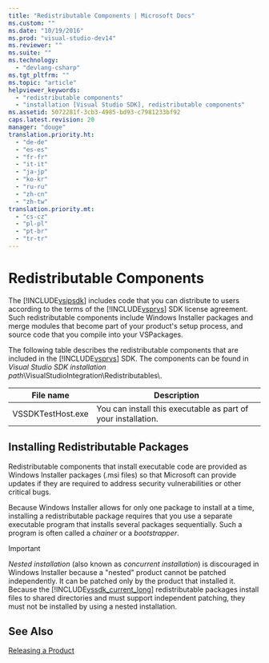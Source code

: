 ```yaml
---
title: "Redistributable Components | Microsoft Docs"
ms.custom: ""
ms.date: "10/19/2016"
ms.prod: "visual-studio-dev14"
ms.reviewer: ""
ms.suite: ""
ms.technology: 
  - "devlang-csharp"
ms.tgt_pltfrm: ""
ms.topic: "article"
helpviewer_keywords: 
  - "redistributable components"
  - "installation [Visual Studio SDK], redistributable components"
ms.assetid: 5072281f-3cb3-4985-bd93-c7981233bf92
caps.latest.revision: 20
manager: "douge"
translation.priority.ht: 
  - "de-de"
  - "es-es"
  - "fr-fr"
  - "it-it"
  - "ja-jp"
  - "ko-kr"
  - "ru-ru"
  - "zh-cn"
  - "zh-tw"
translation.priority.mt: 
  - "cs-cz"
  - "pl-pl"
  - "pt-br"
  - "tr-tr"
---
```

# Redistributable Components
The [!INCLUDE[vsipsdk](../extensibility/includes/vsipsdk_md.md)] includes code that you can distribute to users according to the terms of the [!INCLUDE[vsprvs](../code-quality/includes/vsprvs_md.md)] SDK license agreement. Such redistributable components include Windows Installer packages and merge modules that become part of your product's setup process, and source code that you compile into your VSPackages.  
  
 The following table describes the redistributable components that are included in the [!INCLUDE[vsprvs](../code-quality/includes/vsprvs_md.md)] SDK. The components can be found in *Visual Studio SDK installation path*\VisualStudioIntegration\Redistributables\\.  
  
|File name|Description|  
|---------------|-----------------|  
|VSSDKTestHost.exe|You can install this executable as part of your installation.|  
  
## Installing Redistributable Packages  
 Redistributable components that install executable code are provided as Windows Installer packages (.msi files) so that Microsoft can provide updates if they are required to address security vulnerabilities or other critical bugs.  
  
 Because Windows Installer allows for only one package to install at a time, installing a redistributable package requires that you use a separate executable program that installs several packages sequentially. Such a program is often called a *chainer* or a *bootstrapper*.  
  
> [!IMPORTANT]
>  *Nested installation* (also known as *concurrent installation*) is discouraged in Windows Installer because a "nested" product cannot be patched independently. It can be patched only by the product that installed it. Because the [!INCLUDE[vssdk_current_long](../misc/includes/vssdk_current_long_md.md)] redistributable packages install files to shared directories and must support independent patching, they must not be installed by using a nested installation.  
  
## See Also  
 [Releasing a Product](../misc/releasing-a-visual-studio-integration-product.md)